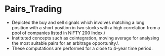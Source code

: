 # Pairs_Trading
- Depicted the buy and sell signals which involves matching a long position with a short position in two stocks with a high correlation from a pool of companies listed in NIFTY 200 Index.\
- Instituted concepts such as cointegration, moving average for analysing the most suitable pairs for an arbitrage opportunity.\
- These computations are performed for a close to 4-year time period.
